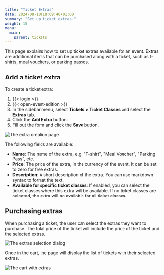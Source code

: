 ```yaml
---
title: "Ticket Extras"
date: 2024-09-10T18:09:40+01:00
summary: "Set up ticket extras."
weight: 15
menu:
  main:
    parent: tickets
---
```


This page explains how to set up ticket extras available for an event. Extras are additional items that can be purchased along with a ticket, such as t-shirts, meal vouchers, or parking passes.

## Add a ticket extra

To create a ticket extra:

1. {{< login >}}
1. {{< open-event-edition >}}
1. In the sidebar menu, select **Tickets > Ticket Classes** and select the **Extras** tab.
1. Click the **Add Extra** button.
1. Fill out the form and click the **Save** button.

![The extra creation page](/img/screenshots/tickets/extra-create.avif)

The following fields are available:

- **Name**: The name of the extra, e.g. "T-shirt", "Meal Voucher", "Parking Pass", etc.
- **Price**: The price of the extra, in the currency of the event. It can be set to zero for free extras.
- **Description**: A short description of the extra. You can use markdown syntax to format the text.
- **Available for specific ticket classes**: If enabled, you can select the ticket classes where this extra will be available. If no ticket classes are selected, the extra will be available for all ticket classes.

## Purchasing extras

When purchasing a ticket, the user can select the extras they want to purchase. The total price of the ticket will include the price of the ticket and the selected extras.

![The extras selection dialog](/img/screenshots/tickets/extras-selection.avif)

Once in the cart, the page will display the list of tickets with their selected extras.

![The cart with extras](/img/screenshots/tickets/cart-with-extras.avif)
